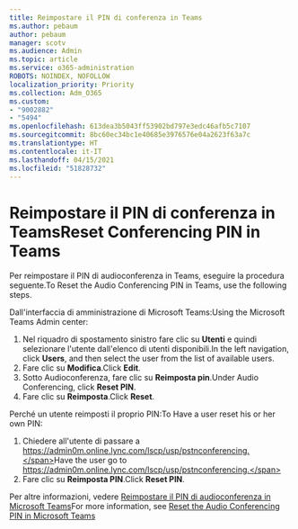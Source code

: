 ```yaml
---
title: Reimpostare il PIN di conferenza in Teams
ms.author: pebaum
author: pebaum
manager: scotv
ms.audience: Admin
ms.topic: article
ms.service: o365-administration
ROBOTS: NOINDEX, NOFOLLOW
localization_priority: Priority
ms.collection: Adm_O365
ms.custom:
- "9002882"
- "5494"
ms.openlocfilehash: 613dea3b5043ff53902bd797e3edc46afb5c7107
ms.sourcegitcommit: 8bc60ec34bc1e40685e3976576e04a2623f63a7c
ms.translationtype: HT
ms.contentlocale: it-IT
ms.lasthandoff: 04/15/2021
ms.locfileid: "51828732"
---
```

# <a name="reset-conferencing-pin-in-teams"></a><span data-ttu-id="35a35-102">Reimpostare il PIN di conferenza in Teams</span><span class="sxs-lookup"><span data-stu-id="35a35-102">Reset Conferencing PIN in Teams</span></span>

<span data-ttu-id="35a35-103">Per reimpostare il PIN di audioconferenza in Teams, eseguire la procedura seguente.</span><span class="sxs-lookup"><span data-stu-id="35a35-103">To Reset the Audio Conferencing PIN in Teams, use the following steps.</span></span>  

<span data-ttu-id="35a35-104">Dall'interfaccia di amministrazione di Microsoft Teams:</span><span class="sxs-lookup"><span data-stu-id="35a35-104">Using the Microsoft Teams Admin center:</span></span>

1. <span data-ttu-id="35a35-105">Nel riquadro di spostamento sinistro fare clic su **Utenti** e quindi selezionare l'utente dall'elenco di utenti disponibili.</span><span class="sxs-lookup"><span data-stu-id="35a35-105">In the left navigation, click **Users**, and then select the user from the list of available users.</span></span>
2. <span data-ttu-id="35a35-106">Fare clic su **Modifica**.</span><span class="sxs-lookup"><span data-stu-id="35a35-106">Click **Edit**.</span></span>
3. <span data-ttu-id="35a35-107">Sotto Audioconferenza, fare clic su **Reimposta pin**.</span><span class="sxs-lookup"><span data-stu-id="35a35-107">Under Audio Conferencing, click **Reset PIN**.</span></span>
4. <span data-ttu-id="35a35-108">Fare clic su **Reimposta**.</span><span class="sxs-lookup"><span data-stu-id="35a35-108">Click **Reset**.</span></span>

<span data-ttu-id="35a35-109">Perché un utente reimposti il proprio PIN:</span><span class="sxs-lookup"><span data-stu-id="35a35-109">To Have a user reset his or her own PIN:</span></span>
1. <span data-ttu-id="35a35-110">Chiedere all'utente di passare a https://admin0m.online.lync.com/lscp/usp/pstnconferencing.</span><span class="sxs-lookup"><span data-stu-id="35a35-110">Have the user go to https://admin0m.online.lync.com/lscp/usp/pstnconferencing.</span></span>
2. <span data-ttu-id="35a35-111">Fare clic su **Reimposta PIN**.</span><span class="sxs-lookup"><span data-stu-id="35a35-111">Click **Reset PIN**.</span></span>

<span data-ttu-id="35a35-112">Per altre informazioni, vedere [Reimpostare il PIN di audioconferenza in Microsoft Teams](https://docs.microsoft.com/microsoftteams/reset-the-audio-conferencing-pin-in-teams)</span><span class="sxs-lookup"><span data-stu-id="35a35-112">For more information, see [Reset the Audio Conferencing PIN in Microsoft Teams](https://docs.microsoft.com/microsoftteams/reset-the-audio-conferencing-pin-in-teams)</span></span>
